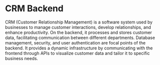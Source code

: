 # CRM Backend

CRM (Customer Relationship Management) is a software system used by businesses to manage customer interactions, develop relationships, and enhance productivity. On the backend, it processes and stores customer data, facilitating communication between different departments. Database management, security, and user authentication are focal points of the backend. It provides a dynamic infrastructure by communicating with the frontend through APIs to visualize customer data and tailor it to specific business needs.